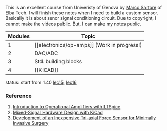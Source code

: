 
This is an excellent course from Univeristy of Genova by [Marco Sartore](https://www.elbatech.com/aboutus.html) of Elba Tech. I will finish these notes when I need to build a custom sensor.  Basically it is about senor signal conditioning circuit. Due to copyright, I cannot make the videos public. But, I can make my notes public.

| Modules | Topic                                       |
| ------- | ------------------------------------------- |
| 1       | [[electronics/op-amps]] (Work in progress!) | 
| 2       | DAC/ADC                                     |
| 3       | Std. building blocks                        |
| 4       | [[KiCAD]]                                   |

status: start from 1.40 [lec15](https://www.youtube.com/watch?v=rjSnztlsgn8), [lec16](https://www.youtube.com/watch?v=obVsXB6gpQ4&feature=youtu.be)


### Reference

1. [Introduction to Operational Amplifiers with LTSpice](https://learn.sparkfun.com/tutorials/introduction-to-operational-amplifiers-with-ltspice/inverting-amplifiers-)
2. [Mixed-Signal Hardware Design with KiCad](https://www.phils-lab.net/courses)
3. [Development of an Inexpensive Tri-axial Force Sensor for Minimally Invasive Surgery]()







<script defer src="https://cdn.commento.io/js/commento.js"></script>
<div id="commento"></div>
